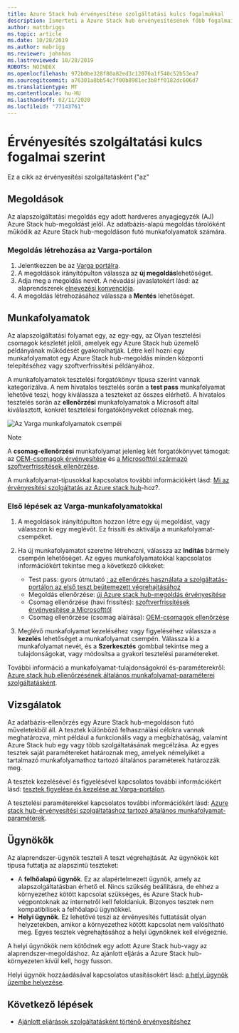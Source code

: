 ```yaml
---
title: Azure Stack hub érvényesítése szolgáltatási kulcs fogalmakkal
description: Ismerteti a Azure Stack hub érvényesítésének főbb fogalmait szolgáltatásként.
author: mattbriggs
ms.topic: article
ms.date: 10/28/2019
ms.author: mabrigg
ms.reviewer: johnhas
ms.lastreviewed: 10/28/2019
ROBOTS: NOINDEX
ms.openlocfilehash: 972b0be328f80a82ed3c12076a1f540c52b53ea7
ms.sourcegitcommit: a76301a8bb54c7f00b8981ec3b8ff0182dc606d7
ms.translationtype: MT
ms.contentlocale: hu-HU
ms.lasthandoff: 02/11/2020
ms.locfileid: "77143761"
---
```

# <a name="validation-as-a-service-key-concepts"></a>Érvényesítés szolgáltatási kulcs fogalmai szerint

Ez a cikk az érvényesítési szolgáltatásként ("az"

## <a name="solutions"></a>Megoldások

Az alapszolgáltatási megoldás egy adott hardveres anyagjegyzék (AJ) Azure Stack hub-megoldást jelöl. Az adatbázis-alapú megoldás tárolóként működik az Azure Stack hub-megoldáson futó munkafolyamatok számára.

### <a name="create-a-solution-in-the-vaas-portal"></a>Megoldás létrehozása az Varga-portálon

1. Jelentkezzen be az [Varga portálra](https://azurestackvalidation.com).
2. A megoldások irányítópulton válassza az **új megoldás**lehetőséget.
3. Adja meg a megoldás nevét. A névadási javaslatokért lásd: az alaprendszerek [elnevezési konvenciója](azure-stack-vaas-best-practice.md#naming-convention-for-vaas-solutions).
4. A megoldás létrehozásához válassza a **Mentés** lehetőséget.

## <a name="workflows"></a>Munkafolyamatok

Az alapszolgáltatási folyamat egy, az egy-egy, az Olyan tesztelési csomagok készletét jelöli, amelyek egy Azure Stack hub üzemelő példányának működését gyakorolhatják. Létre kell hozni egy munkafolyamatot egy Azure Stack hub-megoldás minden központi telepítéséhez vagy szoftverfrissítési példányához.

A munkafolyamatok tesztelési forgatókönyv típusa szerint vannak kategorizálva. A nem hivatalos tesztelés során a **test pass** munkafolyamat lehetővé teszi, hogy kiválassza a teszteket az összes elérhető. A hivatalos tesztelés során az **ellenőrzési** munkafolyamatok a Microsoft által kiválasztott, konkrét tesztelési forgatókönyveket céloznak meg.

![Az Varga munkafolyamatok csempéi](media/tile_all-workflows.png)

> [!NOTE]
> A **csomag-ellenőrzési** munkafolyamat jelenleg két forgatókönyvet támogat: az [OEM-csomagok érvényesítése](azure-stack-vaas-validate-oem-package.md) és [a Microsofttól származó szoftverfrissítések ellenőrzése](azure-stack-vaas-validate-microsoft-updates.md).

A munkafolyamat-típusokkal kapcsolatos további információkért lásd: [Mi az érvényesítési szolgáltatás az Azure stack hub](azure-stack-vaas-overview.md)-hoz?.

### <a name="getting-started-with-vaas-workflows"></a>Első lépések az Varga-munkafolyamatokkal

1. A megoldások irányítópulton hozzon létre egy új megoldást, vagy válasszon ki egy meglévőt. Ez frissíti és aktiválja a munkafolyamat-csempéket.
2. Ha új munkafolyamatot szeretne létrehozni, válassza az **Indítás** bármely csempén lehetőséget. Az egyes munkafolyamatokkal kapcsolatos információkért tekintse meg a következő cikkeket:
    - Test pass: gyors útmutató [: az ellenőrzés használata a szolgáltatás-portálon az első teszt beütemezett végrehajtásához](azure-stack-vaas-schedule-test-pass.md)
    - Megoldás ellenőrzése: [új Azure stack hub-megoldás érvényesítése](azure-stack-vaas-validate-solution-new.md)
    - Csomag ellenőrzése (havi frissítés): [szoftverfrissítések érvényesítése a Microsofttól](azure-stack-vaas-validate-microsoft-updates.md)
    - Csomag ellenőrzése (csomag aláírása): [OEM-csomagok ellenőrzése](azure-stack-vaas-validate-oem-package.md)

3. Meglévő munkafolyamat kezeléséhez vagy figyeléséhez válassza a **kezelés** lehetőséget a munkafolyamat csempén. Válassza ki a munkafolyamat nevét, és a **Szerkesztés** gombbal tekintse meg a tulajdonságokat, vagy módosítsa a gyakori tesztelési paramétereket.

További információ a munkafolyamat-tulajdonságokról és-paraméterekről: [Azure stack hub ellenőrzésének általános munkafolyamat-paraméterei szolgáltatásként](azure-stack-vaas-parameters.md).

## <a name="tests"></a>Vizsgálatok

Az adatbázis-ellenőrzés egy Azure Stack hub-megoldáson futó műveletekből áll. A tesztek különböző felhasználási célokra vannak meghatározva, mint például a funkcionális vagy a megbízhatóság, valamint Azure Stack hub egy vagy több szolgáltatásának megcélzása. Az egyes tesztek saját paramétereket határoznak meg, amelyek némelyikét a tartalmazó munkafolyamathoz tartozó általános paraméterek határozzák meg.

A tesztek kezelésével és figyelésével kapcsolatos további információkért lásd: [tesztek figyelése és kezelése az Varga-portálon](azure-stack-vaas-monitor-test.md).

A tesztelési paraméterekkel kapcsolatos további információkért lásd: [Azure stack hub-érvényesítési szolgáltatáshoz tartozó általános munkafolyamat-paraméterek](azure-stack-vaas-parameters.md).

## <a name="agents"></a>Ügynökök

Az alaprendszer-ügynök teszteli A teszt végrehajtását. Az ügynökök két típusa futtatja az alapszintű teszteket:

- A **felhőalapú ügynök**. Ez az alapértelmezett ügynök, amely az alapszolgáltatásban érhető el. Nincs szükség beállításra, de ehhez a környezethez kötött kapcsolat szükséges, és Azure Stack hub-végpontoknak az internetről kell feloldaniuk. Bizonyos tesztek nem kompatibilisek a felhőalapú ügynökkel.
- **Helyi ügynök**. Ez lehetővé teszi az érvényesítés futtatását olyan helyzetekben, amikor a környezethez kötött kapcsolat nem valósítható meg. Egyes tesztek végrehajtásához a helyi ügynöknek kell elvégeznie.

A helyi ügynökök nem kötődnek egy adott Azure Stack hub-vagy az alaprendszer-megoldáshoz. Az ajánlott eljárás a Azure Stack hub-környezeten kívül kell, hogy fusson.

Helyi ügynök hozzáadásával kapcsolatos utasításokért lásd: [a helyi ügynök üzembe helyezése](azure-stack-vaas-local-agent.md).

## <a name="next-steps"></a>Következő lépések

- [Ajánlott eljárások szolgáltatásként történő érvényesítéshez](azure-stack-vaas-best-practice.md)